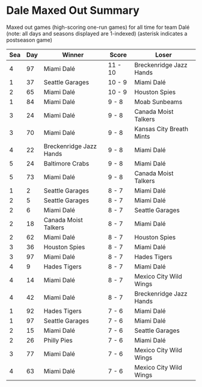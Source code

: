 # Dale Maxed Out Summary



Maxed out games (high-scoring one-run games) for all time for team Dalé (note: all days and seasons displayed are 1-indexed) (asterisk indicates a postseason game)


| Sea | Day | Winner | Score | Loser | 
| ------ |------ |------ |------ |------ |
| 4 | 97 | Miami Dalé | 11 - 10 | Breckenridge Jazz Hands | 
| 1 | 37 | Seattle Garages | 10 - 9 | Miami Dalé | 
| 2 | 65 | Miami Dalé | 10 - 9 | Houston Spies | 
| 1 | 84 | Miami Dalé | 9 - 8 | Moab Sunbeams | 
| 3 | 24 | Miami Dalé | 9 - 8 | Canada Moist Talkers | 
| 3 | 70 | Miami Dalé | 9 - 8 | Kansas City Breath Mints | 
| 4 | 22 | Breckenridge Jazz Hands | 9 - 8 | Miami Dalé | 
| 5 | 24 | Baltimore Crabs | 9 - 8 | Miami Dalé | 
| 5 | 73 | Miami Dalé | 9 - 8 | Canada Moist Talkers | 
| 1 | 2 | Seattle Garages | 8 - 7 | Miami Dalé | 
| 2 | 5 | Seattle Garages | 8 - 7 | Miami Dalé | 
| 2 | 6 | Miami Dalé | 8 - 7 | Seattle Garages | 
| 2 | 18 | Canada Moist Talkers | 8 - 7 | Miami Dalé | 
| 2 | 62 | Miami Dalé | 8 - 7 | Houston Spies | 
| 3 | 36 | Houston Spies | 8 - 7 | Miami Dalé | 
| 3 | 97 | Miami Dalé | 8 - 7 | Hades Tigers | 
| 4 | 9 | Hades Tigers | 8 - 7 | Miami Dalé | 
| 4 | 14 | Miami Dalé | 8 - 7 | Mexico City Wild Wings | 
| 4 | 42 | Miami Dalé | 8 - 7 | Breckenridge Jazz Hands | 
| 1 | 92 | Hades Tigers | 7 - 6 | Miami Dalé | 
| 1 | 97 | Seattle Garages | 7 - 6 | Miami Dalé | 
| 2 | 15 | Miami Dalé | 7 - 6 | Seattle Garages | 
| 2 | 26 | Philly Pies | 7 - 6 | Miami Dalé | 
| 3 | 77 | Miami Dalé | 7 - 6 | Mexico City Wild Wings | 
| 4 | 63 | Miami Dalé | 7 - 6 | Mexico City Wild Wings | 



